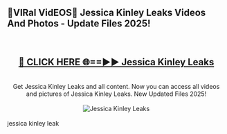 <h2>🔴VIRal VidEOS🔴 Jessica Kinley Leaks Videos And Photos - Update Files 2025!</h2>
<br>
<div align="center">
<h2><a href="https://virallinks.top/odZfE0" rel="nofollow">🔴 CLICK HERE 🌐==►► Jessica Kinley Leaks</a></h2>
<br>
Get Jessica Kinley Leaks and all content. Now you can access all videos and pictures of Jessica Kinley Leaks. New Updated Files 2025!
<br>
<br>
<a href="https://virallinks.top/odZfE0" rel="nofollow" data-target="animated-image.originalLink"><img src="https://i.imgur.com/dJHk4Zq.gif)" alt="Jessica Kinley Leaks" style="max-width: 100%; display: inline-block;" data-target="animated-image.originalImage"></a>
</div>
<br>
jessica kinley leak